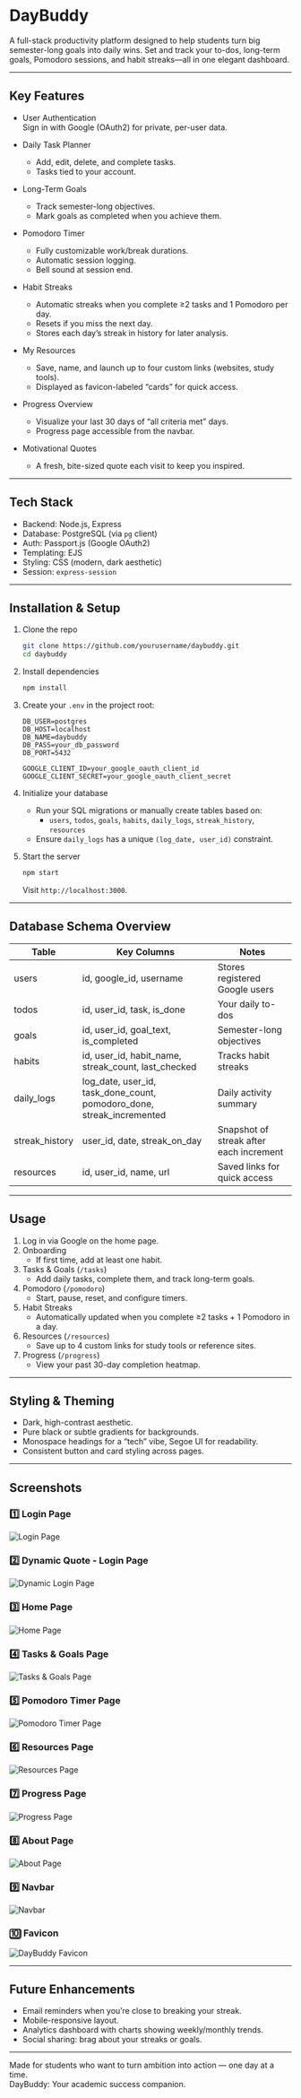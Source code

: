 
# DayBuddy

A full-stack productivity platform designed to help students turn big semester-long goals into daily wins. Set and track your to-dos, long-term goals, Pomodoro sessions, and habit streaks—all in one elegant dashboard.  

---

## Key Features

- User Authentication  
  Sign in with Google (OAuth2) for private, per-user data.

- Daily Task Planner  
  - Add, edit, delete, and complete tasks.  
  - Tasks tied to your account.

- Long-Term Goals  
  - Track semester-long objectives.  
  - Mark goals as completed when you achieve them.

- Pomodoro Timer  
  - Fully customizable work/break durations.  
  - Automatic session logging.  
  - Bell sound at session end.  

- Habit Streaks  
  - Automatic streaks when you complete ≥2 tasks and 1 Pomodoro per day.  
  - Resets if you miss the next day.  
  - Stores each day’s streak in history for later analysis.

- My Resources  
  - Save, name, and launch up to four custom links (websites, study tools).  
  - Displayed as favicon-labeled “cards” for quick access.

- Progress Overview  
  - Visualize your last 30 days of “all criteria met” days.  
  - Progress page accessible from the navbar.

- Motivational Quotes  
  - A fresh, bite-sized quote each visit to keep you inspired.

---

## Tech Stack

- Backend: Node.js, Express  
- Database: PostgreSQL (via `pg` client)  
- Auth: Passport.js (Google OAuth2)  
- Templating: EJS  
- Styling: CSS (modern, dark aesthetic)  
- Session: `express-session`  

---

## Installation & Setup

1. Clone the repo  
   ```bash
   git clone https://github.com/yourusername/daybuddy.git
   cd daybuddy
   ```

2. Install dependencies  
   ```bash
   npm install
   ```

3. Create your `.env` in the project root:
   ```env
   DB_USER=postgres
   DB_HOST=localhost
   DB_NAME=daybuddy
   DB_PASS=your_db_password
   DB_PORT=5432

   GOOGLE_CLIENT_ID=your_google_oauth_client_id
   GOOGLE_CLIENT_SECRET=your_google_oauth_client_secret
   ```

4. Initialize your database  
   - Run your SQL migrations or manually create tables based on:
     - `users`, `todos`, `goals`, `habits`, `daily_logs`, `streak_history`, `resources`  
   - Ensure `daily_logs` has a unique `(log_date, user_id)` constraint.

5. Start the server  
   ```bash
   npm start
   ```
   Visit `http://localhost:3000`.

---

## Database Schema Overview

| Table            | Key Columns                    | Notes                                                              |
|------------------|--------------------------------|--------------------------------------------------------------------|
| users            | id, google_id, username        | Stores registered Google users                                     |
| todos            | id, user_id, task, is_done     | Your daily to-dos                                                  |
| goals            | id, user_id, goal_text, is_completed | Semester-long objectives                                    |
| habits           | id, user_id, habit_name, streak_count, last_checked | Tracks habit streaks                    |
| daily_logs       | log_date, user_id, task_done_count, pomodoro_done, streak_incremented | Daily activity summary |
| streak_history   | user_id, date, streak_on_day   | Snapshot of streak after each increment                            |
| resources        | id, user_id, name, url         | Saved links for quick access                                       |

---

## Usage

1. Log in via Google on the home page.  
2. Onboarding  
   - If first time, add at least one habit.
3. Tasks & Goals (`/tasks`)  
   - Add daily tasks, complete them, and track long-term goals.
4. Pomodoro (`/pomodoro`)  
   - Start, pause, reset, and configure timers.
5. Habit Streaks  
   - Automatically updated when you complete ≥2 tasks + 1 Pomodoro in a day.
6. Resources (`/resources`)  
   - Save up to 4 custom links for study tools or reference sites.
7. Progress (`/progress`)  
   - View your past 30-day completion heatmap.

---

## Styling & Theming

- Dark, high-contrast aesthetic.  
- Pure black or subtle gradients for backgrounds.  
- Monospace headings for a “tech” vibe, Segoe UI for readability.  
- Consistent button and card styling across pages.

---

## Screenshots

### 1️⃣ Login Page
![Login Page](screenshots/1-login-page.png)

### 2️⃣ Dynamic Quote - Login Page
![Dynamic Login Page](screenshots/2-login-page(dynamic).png)

### 3️⃣ Home Page
![Home Page](screenshots/3-home-page.png)

### 4️⃣ Tasks & Goals Page
![Tasks & Goals Page](screenshots/4-tasks-goals-page.png)

### 5️⃣ Pomodoro Timer Page
![Pomodoro Timer Page](screenshots/5-Pomodoro-timer-page.png)

### 6️⃣ Resources Page
![Resources Page](screenshots/6-Resources-page.png)

### 7️⃣ Progress Page
![Progress Page](screenshots/7-Progress-page.png)

### 8️⃣ About Page
![About Page](screenshots/8-About-page.png)

### 9️⃣ Navbar
![Navbar](screenshots/9-Navbar.png)

### 🔟 Favicon
![DayBuddy Favicon](screenshots/10-DayBuddy-Favicon.png)

---

## Future Enhancements

- Email reminders when you’re close to breaking your streak.  
- Mobile-responsive layout.  
- Analytics dashboard with charts showing weekly/monthly trends.  
- Social sharing: brag about your streaks or goals.

---

Made for students who want to turn ambition into action — one day at a time.  
DayBuddy: Your academic success companion.

